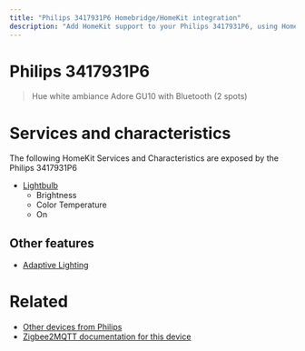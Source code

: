 ```yaml
---
title: "Philips 3417931P6 Homebridge/HomeKit integration"
description: "Add HomeKit support to your Philips 3417931P6, using Homebridge, Zigbee2MQTT and homebridge-z2m."
---
```

<!---
This file has been GENERATED using src/docgen/docgen.ts
DO NOT EDIT THIS FILE MANUALLY!
-->
# Philips 3417931P6
> Hue white ambiance Adore GU10 with Bluetooth (2 spots)


# Services and characteristics
The following HomeKit Services and Characteristics are exposed by
the Philips 3417931P6

* [Lightbulb](../../light.md)
  * Brightness
  * Color Temperature
  * On


## Other features
* [Adaptive Lighting](../../light.md)


# Related
* [Other devices from Philips](../index.md#philips)
* [Zigbee2MQTT documentation for this device](https://www.zigbee2mqtt.io/devices/3417931P6.html)